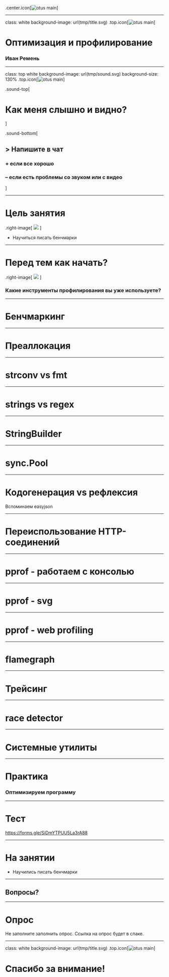 .center.icon[![otus main](https://drive.google.com/uc?id=1NPIi9Hw5ZjA5SK24lTXckDjNAPSuFAHi)]

---


class: white
background-image: url(tmp/title.svg)
.top.icon[![otus main](https://drive.google.com/uc?id=18Jw9bQvL3KHfhGWNjqyQ3ihR3fV3tmk8)]

# Оптимизация и профилирование

### Иван Ремень

---

class: top white
background-image: url(tmp/sound.svg)
background-size: 130%
.top.icon[![otus main](https://drive.google.com/uc?id=18Jw9bQvL3KHfhGWNjqyQ3ihR3fV3tmk8)]

.sound-top[
  # Как меня слышно и видно?
]

.sound-bottom[
  ## > Напишите в чат
  ### **+** если все хорошо
  ### **–** если есть проблемы cо звуком или с видео
]

---

# Цель занятия 

.right-image[
![](tmp/gopher.png)
]


- Научиться писать бенчмарки

---

# Перед тем как начать?

.right-image[
![](tmp/gopher.png)
]

### Какие инструменты профилирования вы уже используете?

---

# Бенчмаркинг

---

# Преаллокация

---

# strconv vs fmt

---

# strings vs regex

---

# StringBuilder

---

# sync.Pool

---

# Кодогенерация vs рефлексия

Вспоминаем easyjson

---

# Переиспользование HTTP-соединений



---

# pprof - работаем с консолью

---

# pprof - svg

---

# pprof - web profiling

---

# flamegraph

---

# Трейсинг

---

# race detector

---

# Системные утилиты

---


# Практика

### Оптимизируем программу

---

# Тест

https://forms.gle/SiDmYTPUU5La3rA88

---


# На занятии

- Научились писать бенчмарки

---

## Вопросы?

---

# Опрос

Не заполните заполнить опрос. Ссылка на опрос будет в слаке.

---

class: white
background-image: url(tmp/title.svg)
.top.icon[![otus main](https://drive.google.com/uc?id=18Jw9bQvL3KHfhGWNjqyQ3ihR3fV3tmk8)]

# Спасибо за внимание!